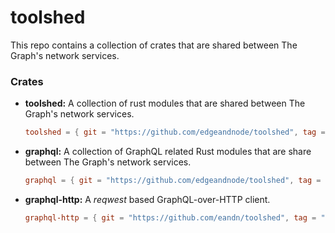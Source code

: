 # toolshed

This repo contains a collection of crates that are shared between The Graph's network
services.

### Crates

* **toolshed:** A collection of rust modules that are shared between The Graph's network services.

    ```toml
    toolshed = { git = "https://github.com/edgeandnode/toolshed", tag = "v0.2.3" }
    ```
* **graphql:** A collection of GraphQL related Rust modules that are share between The Graph's network services.

    ```toml
    graphql = { git = "https://github.com/edgeandnode/toolshed", tag = "graphql-v0.2.0" }
    ```
* **graphql-http:** A _reqwest_ based GraphQL-over-HTTP client.

    ```toml
    graphql-http = { git = "https://github.com/eandn/toolshed", tag = "graphql-http-v0.1.1" }
    ```
